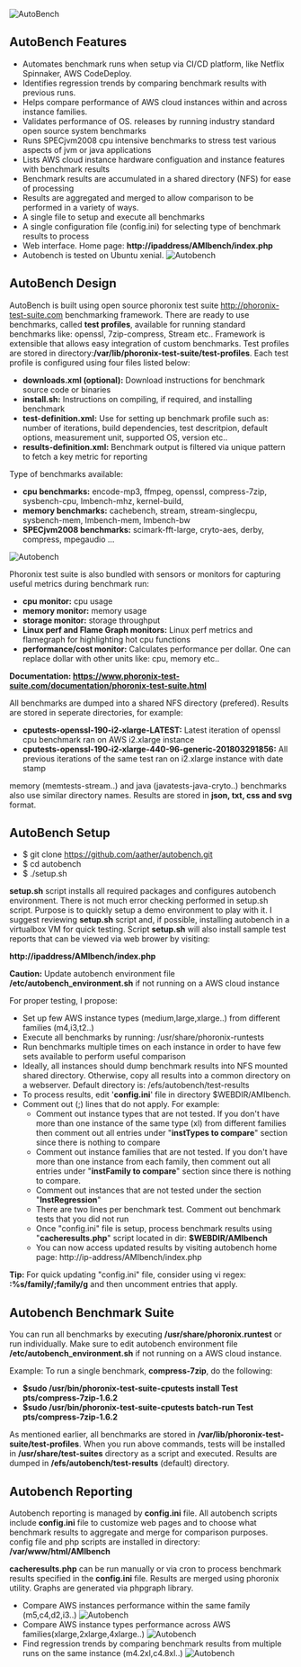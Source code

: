 ![AutoBench](performance-meter.jpg)

## AutoBench Features

- Automates benchmark runs when setup via CI/CD platform, like Netflix Spinnaker, AWS CodeDeploy.
- Identifies regression trends by comparing benchmark results with previous runs. 
- Helps compare performance of AWS cloud instances within and across instance families.
- Validates performance of OS. releases by running industry standard open source system benchmarks
- Runs SPECjvm2008 cpu intensive benchmarks to stress test various aspects of jvm or java applications
- Lists AWS cloud instance hardware configuation and instance features with benchmark results
- Benchmark results are accumulated in a shared directory (NFS) for ease of processing
- Results are aggregated and merged to allow comparison to be performed in a variety of ways.
- A single file to setup and execute all benchmarks
- A single configuration file (config.ini) for selecting type of benchmark results to process
- Web interface. Home page: **http://ipaddress/AMIbench/index.php**
- Autobench is tested on Ubuntu xenial.
![Autobench](homepage.png)

## AutoBench Design
AutoBench is built using open source phoronix test suite http://phoronix-test-suite.com benchmarking framework. There are ready to use benchmarks, called **test profiles**, available for running standard benchmarks like: openssl, 7zip-compress, Stream etc.. Framework is extensible that allows easy integration of custom benchmarks. Test profiles are stored in directory:**/var/lib/phoronix-test-suite/test-profiles**. Each test profile is configured using four files listed below:
- **downloads.xml (optional):**  Download instructions for benchmark source code or binaries 
- **install.sh:** Instructions on compiling, if required,  and installing benchmark 
- **test-definition.xml:** Use for setting up benchmark profile such as:  number of iterations, build dependencies, test descritpion, default options, measurement unit, supported OS, version etc..
- **results-definition.xml:** Benchmark output is filtered via unique pattern to fetch a key metric for reporting

Type of benchmarks available:

- **cpu benchmarks:** encode-mp3, ffmpeg, openssl, compress-7zip, sysbench-cpu, lmbench-mhz, kernel-build,
- **memory benchmarks:** cachebench, stream, stream-singlecpu, sysbench-mem, lmbench-mem, lmbench-bw
- **SPECjvm2008 benchmarks:** scimark-fft-large, cryto-aes, derby, compress, mpegaudio ...

![Autobench](cpu-mem-benchmarks.png)

Phoronix test suite is also bundled with sensors or monitors for capturing useful metrics during benchmark run:
- **cpu monitor:** cpu usage
- **memory monitor:** memory usage
- **storage monitor:** storage throughput 
- **Linux perf and Flame Graph  monitors:** Linux perf metrics and flamegraph for highlighting hot cpu functions
- **performance/cost monitor:** Calculates performance per dollar. One can replace dollar with other units like: cpu, memory etc..

**Documentation: https://www.phoronix-test-suite.com/documentation/phoronix-test-suite.html**

All benchmarks are dumped into a shared NFS directory (prefered). Results are stored in seperate directories, for example:
- **cputests-openssl-190-i2-xlarge-LATEST:** Latest iteration of openssl cpu benchmark ran on AWS i2.xlarge instance 
- **cputests-openssl-190-i2-xlarge-440-96-generic-201803291856:** All previous iterations of the same test ran on i2.xlarge instance with date stamp 

memory (memtests-stream..) and java (javatests-java-cryto..) benchmarks also use similar directory names. Results are stored in **json, txt, css and svg** format.

## AutoBench Setup

- $ git clone https://github.com/aather/autobench.git
- $ cd autobench 
- $ ./setup.sh 

**setup.sh** script installs all required packages and configures autobench environment. There is not much error checking performed in setup.sh script. Purpose is to quickly setup a demo environment to play with it. I suggest reviewing **setup.sh** script and, if possible, installing autobench in a virtualbox VM for quick testing. Script **setup.sh** will also install sample test reports that can be viewed via web brower by visiting:

 **http://ipaddress/AMIbench/index.php**

**Caution:** Update autobench environment file **/etc/autobench_environment.sh** if not running on a AWS cloud instance

For proper testing, I propose:
- Set up few AWS instance types (medium,large,xlarge..) from different families (m4,i3,t2..) 
- Execute all benchmarks by running: /usr/share/phoronix-runtests
- Run benchmarks multiple times on each instance in order to have few sets available to perform useful comparison 
- Ideally, all instances should dump benchmark results into NFS mounted shared directory. Otherwise, copy all results into a common directory on a webserver. Default directory is: /efs/autobench/test-results
- To process results, edit '**config.ini**' file in directory $WEBDIR/AMIbench. 
- Comment out (;) lines that do not apply.  For example:
  - Comment out instance types that are not tested. If you don't have more than one instance of the same type (xl) from different families then comment out all entries under "**instTypes to compare**" section since there is nothing to compare 
  - Comment out instance families that are not tested. If you don't have more than one instance from each family, then comment out all entries under "**instFamily to compare**" section since there is nothing to compare.
  - Comment out instances that are not tested under the section "**InstRegression**" 
  - There are two lines per benchmark test. Comment out benchmark tests that you did not run
  - Once "config.ini" file is setup, process benchmark results using "**cacheresults.php**" script located in dir: **$WEBDIR/AMIbench**
  - You can now access updated results by visiting autobench home page: http://ip-address/AMIbench/index.php

**Tip:** For quick updating "config.ini" file, consider using vi regex: **:%s/family/;family/g** and then uncomment entries that apply.

## Autobench Benchmark Suite
You can run all benchmarks by executing **/usr/share/phoronix.runtest** or run individually. Make sure to edit autobench environment file **/etc/autobench_environment.sh** if not running on a AWS cloud instance. 

Example: To run a single benchmark, **compress-7zip**, do the following: 

- **$sudo /usr/bin/phoronix-test-suite-cputests install Test pts/compress-7zip-1.6.2**
- **$sudo /usr/bin/phoronix-test-suite-cputests batch-run Test pts/compress-7zip-1.6.2**

As mentioned earlier, all benchmarks are stored in **/var/lib/phoronix-test-suite/test-profiles**. When you run  above commands, tests will be installed in **/usr/share/test-suites** directory as a script and executed. Results are dumped in **/efs/autobench/test-results** (default) directory.

## Autobench Reporting
Autobench reporting is managed by **config.ini** file. All autobench scripts include **config.ini** file to customize web pages and to choose what benchmark results to aggregate and merge for comparison purposes. config file and php scripts are installed in directory: **/var/www/html/AMIbench**

**cacheresults.php** can be run manually or via cron to process benchmark results specified in the **config.ini** file. Results are merged using phoronix utility. Graphs are generated via phpgraph library.

- Compare AWS instances performance within the same family (m5,c4,d2,i3..)
![Autobench](instfamily.png)
- Compare AWS instance types performance across AWS families(xlarge,2xlarge,4xlarge..)
![Autobench](instfamily.png)
- Find regression trends by comparing benchmark results from multiple runs on the same instance (m4.2xl,c4.8xl..)
![Autobench](instregression.png)
